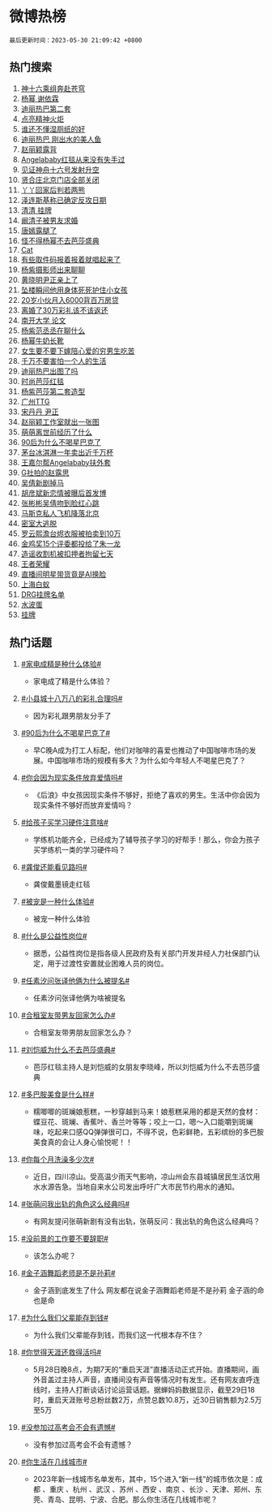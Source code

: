 # 微博热榜

`最后更新时间：2023-05-30 21:09:42 +0800`

## 热门搜索

1. [神十六乘组奔赴苍穹](https://m.weibo.cn/search?containerid=100103type%3D1%26t%3D10%26q%3D%23%E7%A5%9E%E5%8D%81%E5%85%AD%E4%B9%98%E7%BB%84%E5%A5%94%E8%B5%B4%E8%8B%8D%E7%A9%B9%23&stream_entry_id=51&isnewpage=1&extparam=seat%3D1%26dgr%3D0%26c_type%3D51%26pos%3D0%26stream_entry_id%3D51%26filter_type%3Drealtimehot%26cate%3D10103%26display_time%3D1685452181%26pre_seqid%3D1685452181299027165165&luicode=10000011&lfid=106003type%253D25%2526t%253D3%2526disable_hot%253D1%2526filter_type%253Drealtimehot)
1. [杨幂 谢依霖](https://m.weibo.cn/search?containerid=100103type%3D1%26t%3D10%26q%3D%E6%9D%A8%E5%B9%82+%E8%B0%A2%E4%BE%9D%E9%9C%96&stream_entry_id=31&isnewpage=1&extparam=seat%3D1%26stream_entry_id%3D31%26pos%3D0%26q%3D%25E6%259D%25A8%25E5%25B9%2582%2520%25E8%25B0%25A2%25E4%25BE%259D%25E9%259C%2596%26dgr%3D0%26filter_type%3Drealtimehot%26band_rank%3D1%26c_type%3D31%26realpos%3D1%26flag%3D1%26cate%3D5001%26lcate%3D5001%26display_time%3D1685452181%26pre_seqid%3D1685452181299027165165&luicode=10000011&lfid=106003type%253D25%2526t%253D3%2526disable_hot%253D1%2526filter_type%253Drealtimehot)
1. [迪丽热巴第二套](https://m.weibo.cn/search?containerid=100103type%3D1%26t%3D10%26q%3D%E8%BF%AA%E4%B8%BD%E7%83%AD%E5%B7%B4%E7%AC%AC%E4%BA%8C%E5%A5%97&stream_entry_id=31&isnewpage=1&extparam=seat%3D1%26stream_entry_id%3D31%26pos%3D1%26q%3D%25E8%25BF%25AA%25E4%25B8%25BD%25E7%2583%25AD%25E5%25B7%25B4%25E7%25AC%25AC%25E4%25BA%258C%25E5%25A5%2597%26dgr%3D0%26filter_type%3Drealtimehot%26band_rank%3D2%26c_type%3D31%26realpos%3D2%26flag%3D1%26cate%3D5001%26lcate%3D5001%26display_time%3D1685452181%26pre_seqid%3D1685452181299027165165&luicode=10000011&lfid=106003type%253D25%2526t%253D3%2526disable_hot%253D1%2526filter_type%253Drealtimehot)
1. [点亮精神火炬](https://m.weibo.cn/search?containerid=100103type%3D1%26t%3D10%26q%3D%23%E7%82%B9%E4%BA%AE%E7%B2%BE%E7%A5%9E%E7%81%AB%E7%82%AC%23&stream_entry_id=31&isnewpage=1&extparam=seat%3D1%26stream_entry_id%3D31%26pos%3D2%26q%3D%2523%25E7%2582%25B9%25E4%25BA%25AE%25E7%25B2%25BE%25E7%25A5%259E%25E7%2581%25AB%25E7%2582%25AC%2523%26dgr%3D0%26filter_type%3Drealtimehot%26band_rank%3D3%26c_type%3D31%26realpos%3D3%26flag%3D0%26cate%3D5001%26lcate%3D5001%26display_time%3D1685452181%26pre_seqid%3D1685452181299027165165&luicode=10000011&lfid=106003type%253D25%2526t%253D3%2526disable_hot%253D1%2526filter_type%253Drealtimehot)
1. [谁还不懂湿厕纸的好](https://m.weibo.cn/search?containerid=100103type%3D1%26t%3D10%26q%3D%23%E8%B0%81%E8%BF%98%E4%B8%8D%E6%87%82%E6%B9%BF%E5%8E%95%E7%BA%B8%E7%9A%84%E5%A5%BD%23&stream_entry_id=31&isnewpage=1&extparam=seat%3D1%26pos%3D3%26q%3D%2523%25E8%25B0%2581%25E8%25BF%2598%25E4%25B8%258D%25E6%2587%2582%25E6%25B9%25BF%25E5%258E%2595%25E7%25BA%25B8%25E7%259A%2584%25E5%25A5%25BD%2523%26dgr%3D0%26filter_type%3Drealtimehot%26topic_ad%3D1%26band_rank%3D4%26c_type%3D31%26cate%3D5001%26stream_entry_id%3D31%26is_ad_pos%3D1%26lcate%3D5001%26adid%3D191010%26display_time%3D1685452181%26pre_seqid%3D1685452181299027165165&luicode=10000011&lfid=106003type%253D25%2526t%253D3%2526disable_hot%253D1%2526filter_type%253Drealtimehot)
1. [迪丽热巴 刚出水的美人鱼](https://m.weibo.cn/search?containerid=100103type%3D1%26t%3D10%26q%3D%E8%BF%AA%E4%B8%BD%E7%83%AD%E5%B7%B4+%E5%88%9A%E5%87%BA%E6%B0%B4%E7%9A%84%E7%BE%8E%E4%BA%BA%E9%B1%BC&stream_entry_id=31&isnewpage=1&extparam=seat%3D1%26stream_entry_id%3D31%26pos%3D4%26q%3D%25E8%25BF%25AA%25E4%25B8%25BD%25E7%2583%25AD%25E5%25B7%25B4%2520%25E5%2588%259A%25E5%2587%25BA%25E6%25B0%25B4%25E7%259A%2584%25E7%25BE%258E%25E4%25BA%25BA%25E9%25B1%25BC%26dgr%3D0%26filter_type%3Drealtimehot%26band_rank%3D4%26c_type%3D31%26realpos%3D4%26flag%3D2%26cate%3D5001%26lcate%3D5001%26display_time%3D1685452181%26pre_seqid%3D1685452181299027165165&luicode=10000011&lfid=106003type%253D25%2526t%253D3%2526disable_hot%253D1%2526filter_type%253Drealtimehot)
1. [赵丽颖露背](https://m.weibo.cn/search?containerid=100103type%3D1%26t%3D10%26q%3D%23%E8%B5%B5%E4%B8%BD%E9%A2%96%E9%9C%B2%E8%83%8C%23&stream_entry_id=31&isnewpage=1&extparam=seat%3D1%26stream_entry_id%3D31%26pos%3D5%26q%3D%2523%25E8%25B5%25B5%25E4%25B8%25BD%25E9%25A2%2596%25E9%259C%25B2%25E8%2583%258C%2523%26dgr%3D0%26filter_type%3Drealtimehot%26band_rank%3D5%26c_type%3D31%26realpos%3D5%26flag%3D2%26cate%3D5001%26lcate%3D5001%26display_time%3D1685452181%26pre_seqid%3D1685452181299027165165&luicode=10000011&lfid=106003type%253D25%2526t%253D3%2526disable_hot%253D1%2526filter_type%253Drealtimehot)
1. [Angelababy红毯从来没有失手过](https://m.weibo.cn/search?containerid=100103type%3D1%26t%3D10%26q%3D%23Angelababy%E7%BA%A2%E6%AF%AF%E4%BB%8E%E6%9D%A5%E6%B2%A1%E6%9C%89%E5%A4%B1%E6%89%8B%E8%BF%87%23&stream_entry_id=31&isnewpage=1&extparam=seat%3D1%26stream_entry_id%3D31%26pos%3D6%26q%3D%2523Angelababy%25E7%25BA%25A2%25E6%25AF%25AF%25E4%25BB%258E%25E6%259D%25A5%25E6%25B2%25A1%25E6%259C%2589%25E5%25A4%25B1%25E6%2589%258B%25E8%25BF%2587%2523%26dgr%3D0%26filter_type%3Drealtimehot%26band_rank%3D6%26c_type%3D31%26realpos%3D6%26flag%3D1%26cate%3D5001%26lcate%3D5001%26display_time%3D1685452181%26pre_seqid%3D1685452181299027165165&luicode=10000011&lfid=106003type%253D25%2526t%253D3%2526disable_hot%253D1%2526filter_type%253Drealtimehot)
1. [见证神舟十六号发射升空](https://m.weibo.cn/search?containerid=100103type%3D1%26t%3D10%26q%3D%23%E8%A7%81%E8%AF%81%E7%A5%9E%E8%88%9F%E5%8D%81%E5%85%AD%E5%8F%B7%E5%8F%91%E5%B0%84%E5%8D%87%E7%A9%BA%23&stream_entry_id=31&isnewpage=1&extparam=seat%3D1%26pos%3D7%26q%3D%2523%25E8%25A7%2581%25E8%25AF%2581%25E7%25A5%259E%25E8%2588%259F%25E5%258D%2581%25E5%2585%25AD%25E5%258F%25B7%25E5%258F%2591%25E5%25B0%2584%25E5%258D%2587%25E7%25A9%25BA%2523%26dgr%3D0%26filter_type%3Drealtimehot%26band_rank%3D7%26c_type%3D31%26cate%3D5001%26stream_entry_id%3D31%26is_ad_pos%3D1%26lcate%3D5001%26adid%3D191096%26display_time%3D1685452181%26pre_seqid%3D1685452181299027165165&luicode=10000011&lfid=106003type%253D25%2526t%253D3%2526disable_hot%253D1%2526filter_type%253Drealtimehot)
1. [贤合庄北京门店全部关闭](https://m.weibo.cn/search?containerid=100103type%3D1%26t%3D10%26q%3D%23%E8%B4%A4%E5%90%88%E5%BA%84%E5%8C%97%E4%BA%AC%E9%97%A8%E5%BA%97%E5%85%A8%E9%83%A8%E5%85%B3%E9%97%AD%23&stream_entry_id=31&isnewpage=1&extparam=seat%3D1%26stream_entry_id%3D31%26pos%3D8%26q%3D%2523%25E8%25B4%25A4%25E5%2590%2588%25E5%25BA%2584%25E5%258C%2597%25E4%25BA%25AC%25E9%2597%25A8%25E5%25BA%2597%25E5%2585%25A8%25E9%2583%25A8%25E5%2585%25B3%25E9%2597%25AD%2523%26dgr%3D0%26filter_type%3Drealtimehot%26band_rank%3D7%26c_type%3D31%26realpos%3D7%26flag%3D1%26cate%3D5001%26lcate%3D5001%26display_time%3D1685452181%26pre_seqid%3D1685452181299027165165&luicode=10000011&lfid=106003type%253D25%2526t%253D3%2526disable_hot%253D1%2526filter_type%253Drealtimehot)
1. [丫丫回家后判若两熊](https://m.weibo.cn/search?containerid=100103type%3D1%26t%3D10%26q%3D%23%E4%B8%AB%E4%B8%AB%E5%9B%9E%E5%AE%B6%E5%90%8E%E5%88%A4%E8%8B%A5%E4%B8%A4%E7%86%8A%23&stream_entry_id=31&isnewpage=1&extparam=seat%3D1%26stream_entry_id%3D31%26pos%3D9%26q%3D%2523%25E4%25B8%25AB%25E4%25B8%25AB%25E5%259B%259E%25E5%25AE%25B6%25E5%2590%258E%25E5%2588%25A4%25E8%258B%25A5%25E4%25B8%25A4%25E7%2586%258A%2523%26dgr%3D0%26filter_type%3Drealtimehot%26band_rank%3D8%26c_type%3D31%26realpos%3D8%26flag%3D0%26cate%3D5001%26lcate%3D5001%26display_time%3D1685452181%26pre_seqid%3D1685452181299027165165&luicode=10000011&lfid=106003type%253D25%2526t%253D3%2526disable_hot%253D1%2526filter_type%253Drealtimehot)
1. [泽连斯基称已确定反攻日期](https://m.weibo.cn/search?containerid=100103type%3D1%26t%3D10%26q%3D%23%E6%B3%BD%E8%BF%9E%E6%96%AF%E5%9F%BA%E7%A7%B0%E5%B7%B2%E7%A1%AE%E5%AE%9A%E5%8F%8D%E6%94%BB%E6%97%A5%E6%9C%9F%23&stream_entry_id=31&isnewpage=1&extparam=seat%3D1%26stream_entry_id%3D31%26pos%3D10%26q%3D%2523%25E6%25B3%25BD%25E8%25BF%259E%25E6%2596%25AF%25E5%259F%25BA%25E7%25A7%25B0%25E5%25B7%25B2%25E7%25A1%25AE%25E5%25AE%259A%25E5%258F%258D%25E6%2594%25BB%25E6%2597%25A5%25E6%259C%259F%2523%26dgr%3D0%26filter_type%3Drealtimehot%26band_rank%3D9%26c_type%3D31%26realpos%3D9%26flag%3D1%26cate%3D5001%26lcate%3D5001%26display_time%3D1685452181%26pre_seqid%3D1685452181299027165165&luicode=10000011&lfid=106003type%253D25%2526t%253D3%2526disable_hot%253D1%2526filter_type%253Drealtimehot)
1. [清清 挂牌](https://m.weibo.cn/search?containerid=100103type%3D1%26t%3D10%26q%3D%E6%B8%85%E6%B8%85+%E6%8C%82%E7%89%8C&stream_entry_id=31&isnewpage=1&extparam=seat%3D1%26stream_entry_id%3D31%26pos%3D11%26q%3D%25E6%25B8%2585%25E6%25B8%2585%2520%25E6%258C%2582%25E7%2589%258C%26dgr%3D0%26filter_type%3Drealtimehot%26band_rank%3D10%26c_type%3D31%26realpos%3D10%26flag%3D0%26cate%3D5001%26lcate%3D5001%26display_time%3D1685452181%26pre_seqid%3D1685452181299027165165&luicode=10000011&lfid=106003type%253D25%2526t%253D3%2526disable_hot%253D1%2526filter_type%253Drealtimehot)
1. [阚清子被男友求婚](https://m.weibo.cn/search?containerid=100103type%3D1%26t%3D10%26q%3D%23%E9%98%9A%E6%B8%85%E5%AD%90%E8%A2%AB%E7%94%B7%E5%8F%8B%E6%B1%82%E5%A9%9A%23&stream_entry_id=31&isnewpage=1&extparam=seat%3D1%26stream_entry_id%3D31%26pos%3D12%26q%3D%2523%25E9%2598%259A%25E6%25B8%2585%25E5%25AD%2590%25E8%25A2%25AB%25E7%2594%25B7%25E5%258F%258B%25E6%25B1%2582%25E5%25A9%259A%2523%26dgr%3D0%26filter_type%3Drealtimehot%26band_rank%3D11%26c_type%3D31%26realpos%3D11%26flag%3D1%26cate%3D5001%26lcate%3D5001%26display_time%3D1685452181%26pre_seqid%3D1685452181299027165165&luicode=10000011&lfid=106003type%253D25%2526t%253D3%2526disable_hot%253D1%2526filter_type%253Drealtimehot)
1. [唐嫣露腿了](https://m.weibo.cn/search?containerid=100103type%3D1%26t%3D10%26q%3D%23%E5%94%90%E5%AB%A3%E9%9C%B2%E8%85%BF%E4%BA%86%23&stream_entry_id=31&isnewpage=1&extparam=seat%3D1%26stream_entry_id%3D31%26pos%3D13%26q%3D%2523%25E5%2594%2590%25E5%25AB%25A3%25E9%259C%25B2%25E8%2585%25BF%25E4%25BA%2586%2523%26dgr%3D0%26filter_type%3Drealtimehot%26band_rank%3D12%26c_type%3D31%26realpos%3D12%26flag%3D2%26cate%3D5001%26lcate%3D5001%26display_time%3D1685452181%26pre_seqid%3D1685452181299027165165&luicode=10000011&lfid=106003type%253D25%2526t%253D3%2526disable_hot%253D1%2526filter_type%253Drealtimehot)
1. [怪不得杨幂不去芭莎盛典](https://m.weibo.cn/search?containerid=100103type%3D1%26t%3D10%26q%3D%E6%80%AA%E4%B8%8D%E5%BE%97%E6%9D%A8%E5%B9%82%E4%B8%8D%E5%8E%BB%E8%8A%AD%E8%8E%8E%E7%9B%9B%E5%85%B8&stream_entry_id=31&isnewpage=1&extparam=seat%3D1%26stream_entry_id%3D31%26pos%3D14%26q%3D%25E6%2580%25AA%25E4%25B8%258D%25E5%25BE%2597%25E6%259D%25A8%25E5%25B9%2582%25E4%25B8%258D%25E5%258E%25BB%25E8%258A%25AD%25E8%258E%258E%25E7%259B%259B%25E5%2585%25B8%26dgr%3D0%26filter_type%3Drealtimehot%26band_rank%3D13%26c_type%3D31%26realpos%3D13%26flag%3D2%26cate%3D5001%26lcate%3D5001%26display_time%3D1685452181%26pre_seqid%3D1685452181299027165165&luicode=10000011&lfid=106003type%253D25%2526t%253D3%2526disable_hot%253D1%2526filter_type%253Drealtimehot)
1. [Cat](https://m.weibo.cn/search?containerid=100103type%3D1%26t%3D10%26q%3DCat&stream_entry_id=31&isnewpage=1&extparam=seat%3D1%26stream_entry_id%3D31%26pos%3D15%26q%3DCat%26dgr%3D0%26filter_type%3Drealtimehot%26band_rank%3D14%26c_type%3D31%26realpos%3D14%26flag%3D1%26cate%3D5001%26lcate%3D5001%26display_time%3D1685452181%26pre_seqid%3D1685452181299027165165&luicode=10000011&lfid=106003type%253D25%2526t%253D3%2526disable_hot%253D1%2526filter_type%253Drealtimehot)
1. [有些取件码报着报着就唱起来了](https://m.weibo.cn/search?containerid=100103type%3D1%26t%3D10%26q%3D%E6%9C%89%E4%BA%9B%E5%8F%96%E4%BB%B6%E7%A0%81%E6%8A%A5%E7%9D%80%E6%8A%A5%E7%9D%80%E5%B0%B1%E5%94%B1%E8%B5%B7%E6%9D%A5%E4%BA%86&stream_entry_id=31&isnewpage=1&extparam=seat%3D1%26stream_entry_id%3D31%26pos%3D16%26q%3D%25E6%259C%2589%25E4%25BA%259B%25E5%258F%2596%25E4%25BB%25B6%25E7%25A0%2581%25E6%258A%25A5%25E7%259D%2580%25E6%258A%25A5%25E7%259D%2580%25E5%25B0%25B1%25E5%2594%25B1%25E8%25B5%25B7%25E6%259D%25A5%25E4%25BA%2586%26dgr%3D0%26filter_type%3Drealtimehot%26band_rank%3D15%26c_type%3D31%26realpos%3D15%26flag%3D0%26cate%3D5001%26lcate%3D5001%26display_time%3D1685452181%26pre_seqid%3D1685452181299027165165&luicode=10000011&lfid=106003type%253D25%2526t%253D3%2526disable_hot%253D1%2526filter_type%253Drealtimehot)
1. [杨紫摄影师出来聊聊](https://m.weibo.cn/search?containerid=100103type%3D1%26t%3D10%26q%3D%23%E6%9D%A8%E7%B4%AB%E6%91%84%E5%BD%B1%E5%B8%88%E5%87%BA%E6%9D%A5%E8%81%8A%E8%81%8A%23&stream_entry_id=31&isnewpage=1&extparam=seat%3D1%26stream_entry_id%3D31%26pos%3D17%26q%3D%2523%25E6%259D%25A8%25E7%25B4%25AB%25E6%2591%2584%25E5%25BD%25B1%25E5%25B8%2588%25E5%2587%25BA%25E6%259D%25A5%25E8%2581%258A%25E8%2581%258A%2523%26dgr%3D0%26filter_type%3Drealtimehot%26band_rank%3D16%26c_type%3D31%26realpos%3D16%26flag%3D2%26cate%3D5001%26lcate%3D5001%26display_time%3D1685452181%26pre_seqid%3D1685452181299027165165&luicode=10000011&lfid=106003type%253D25%2526t%253D3%2526disable_hot%253D1%2526filter_type%253Drealtimehot)
1. [黄晓明尹正亲上了](https://m.weibo.cn/search?containerid=100103type%3D1%26t%3D10%26q%3D%23%E9%BB%84%E6%99%93%E6%98%8E%E5%B0%B9%E6%AD%A3%E4%BA%B2%E4%B8%8A%E4%BA%86%23&stream_entry_id=31&isnewpage=1&extparam=seat%3D1%26stream_entry_id%3D31%26pos%3D18%26q%3D%2523%25E9%25BB%2584%25E6%2599%2593%25E6%2598%258E%25E5%25B0%25B9%25E6%25AD%25A3%25E4%25BA%25B2%25E4%25B8%258A%25E4%25BA%2586%2523%26dgr%3D0%26filter_type%3Drealtimehot%26band_rank%3D17%26c_type%3D31%26realpos%3D17%26flag%3D2%26cate%3D5001%26lcate%3D5001%26display_time%3D1685452181%26pre_seqid%3D1685452181299027165165&luicode=10000011&lfid=106003type%253D25%2526t%253D3%2526disable_hot%253D1%2526filter_type%253Drealtimehot)
1. [坠楼瞬间他用身体死死护住小女孩](https://m.weibo.cn/search?containerid=100103type%3D1%26t%3D10%26q%3D%23%E5%9D%A0%E6%A5%BC%E7%9E%AC%E9%97%B4%E4%BB%96%E7%94%A8%E8%BA%AB%E4%BD%93%E6%AD%BB%E6%AD%BB%E6%8A%A4%E4%BD%8F%E5%B0%8F%E5%A5%B3%E5%AD%A9%23&stream_entry_id=31&isnewpage=1&extparam=seat%3D1%26stream_entry_id%3D31%26pos%3D19%26q%3D%2523%25E5%259D%25A0%25E6%25A5%25BC%25E7%259E%25AC%25E9%2597%25B4%25E4%25BB%2596%25E7%2594%25A8%25E8%25BA%25AB%25E4%25BD%2593%25E6%25AD%25BB%25E6%25AD%25BB%25E6%258A%25A4%25E4%25BD%258F%25E5%25B0%258F%25E5%25A5%25B3%25E5%25AD%25A9%2523%26dgr%3D0%26filter_type%3Drealtimehot%26band_rank%3D18%26c_type%3D31%26realpos%3D18%26flag%3D0%26cate%3D5001%26lcate%3D5001%26display_time%3D1685452181%26pre_seqid%3D1685452181299027165165&luicode=10000011&lfid=106003type%253D25%2526t%253D3%2526disable_hot%253D1%2526filter_type%253Drealtimehot)
1. [20岁小伙月入6000背百万房贷](https://m.weibo.cn/search?containerid=100103type%3D1%26t%3D10%26q%3D%2320%E5%B2%81%E5%B0%8F%E4%BC%99%E6%9C%88%E5%85%A56000%E8%83%8C%E7%99%BE%E4%B8%87%E6%88%BF%E8%B4%B7%23&stream_entry_id=31&isnewpage=1&extparam=seat%3D1%26stream_entry_id%3D31%26pos%3D20%26q%3D%252320%25E5%25B2%2581%25E5%25B0%258F%25E4%25BC%2599%25E6%259C%2588%25E5%2585%25A56000%25E8%2583%258C%25E7%2599%25BE%25E4%25B8%2587%25E6%2588%25BF%25E8%25B4%25B7%2523%26dgr%3D0%26filter_type%3Drealtimehot%26band_rank%3D19%26c_type%3D31%26realpos%3D19%26flag%3D0%26cate%3D5001%26lcate%3D5001%26display_time%3D1685452181%26pre_seqid%3D1685452181299027165165&luicode=10000011&lfid=106003type%253D25%2526t%253D3%2526disable_hot%253D1%2526filter_type%253Drealtimehot)
1. [离婚了30万彩礼该不该返还](https://m.weibo.cn/search?containerid=100103type%3D1%26t%3D10%26q%3D%23%E7%A6%BB%E5%A9%9A%E4%BA%8630%E4%B8%87%E5%BD%A9%E7%A4%BC%E8%AF%A5%E4%B8%8D%E8%AF%A5%E8%BF%94%E8%BF%98%23&stream_entry_id=31&isnewpage=1&extparam=seat%3D1%26stream_entry_id%3D31%26pos%3D21%26q%3D%2523%25E7%25A6%25BB%25E5%25A9%259A%25E4%25BA%258630%25E4%25B8%2587%25E5%25BD%25A9%25E7%25A4%25BC%25E8%25AF%25A5%25E4%25B8%258D%25E8%25AF%25A5%25E8%25BF%2594%25E8%25BF%2598%2523%26dgr%3D0%26filter_type%3Drealtimehot%26band_rank%3D20%26c_type%3D31%26realpos%3D20%26flag%3D0%26cate%3D5001%26lcate%3D5001%26display_time%3D1685452181%26pre_seqid%3D1685452181299027165165&luicode=10000011&lfid=106003type%253D25%2526t%253D3%2526disable_hot%253D1%2526filter_type%253Drealtimehot)
1. [南开大学 论文](https://m.weibo.cn/search?containerid=100103type%3D1%26t%3D10%26q%3D%E5%8D%97%E5%BC%80%E5%A4%A7%E5%AD%A6+%E8%AE%BA%E6%96%87&stream_entry_id=31&isnewpage=1&extparam=seat%3D1%26stream_entry_id%3D31%26pos%3D22%26q%3D%25E5%258D%2597%25E5%25BC%2580%25E5%25A4%25A7%25E5%25AD%25A6%2520%25E8%25AE%25BA%25E6%2596%2587%26dgr%3D0%26filter_type%3Drealtimehot%26band_rank%3D21%26c_type%3D31%26realpos%3D21%26flag%3D2%26cate%3D5001%26lcate%3D5001%26display_time%3D1685452181%26pre_seqid%3D1685452181299027165165&luicode=10000011&lfid=106003type%253D25%2526t%253D3%2526disable_hot%253D1%2526filter_type%253Drealtimehot)
1. [杨紫范丞丞在聊什么](https://m.weibo.cn/search?containerid=100103type%3D1%26t%3D10%26q%3D%23%E6%9D%A8%E7%B4%AB%E8%8C%83%E4%B8%9E%E4%B8%9E%E5%9C%A8%E8%81%8A%E4%BB%80%E4%B9%88%23&stream_entry_id=31&isnewpage=1&extparam=seat%3D1%26stream_entry_id%3D31%26pos%3D23%26q%3D%2523%25E6%259D%25A8%25E7%25B4%25AB%25E8%258C%2583%25E4%25B8%259E%25E4%25B8%259E%25E5%259C%25A8%25E8%2581%258A%25E4%25BB%2580%25E4%25B9%2588%2523%26dgr%3D0%26filter_type%3Drealtimehot%26band_rank%3D22%26c_type%3D31%26realpos%3D22%26flag%3D1%26cate%3D5001%26lcate%3D5001%26display_time%3D1685452181%26pre_seqid%3D1685452181299027165165&luicode=10000011&lfid=106003type%253D25%2526t%253D3%2526disable_hot%253D1%2526filter_type%253Drealtimehot)
1. [杨幂牛奶长靴](https://m.weibo.cn/search?containerid=100103type%3D1%26t%3D10%26q%3D%23%E6%9D%A8%E5%B9%82%E7%89%9B%E5%A5%B6%E9%95%BF%E9%9D%B4%23&stream_entry_id=31&isnewpage=1&extparam=seat%3D1%26stream_entry_id%3D31%26pos%3D24%26q%3D%2523%25E6%259D%25A8%25E5%25B9%2582%25E7%2589%259B%25E5%25A5%25B6%25E9%2595%25BF%25E9%259D%25B4%2523%26dgr%3D0%26filter_type%3Drealtimehot%26band_rank%3D23%26c_type%3D31%26realpos%3D23%26flag%3D1%26cate%3D5001%26lcate%3D5001%26display_time%3D1685452181%26pre_seqid%3D1685452181299027165165&luicode=10000011&lfid=106003type%253D25%2526t%253D3%2526disable_hot%253D1%2526filter_type%253Drealtimehot)
1. [女生要不要下嫁陪心爱的穷男生吃苦](https://m.weibo.cn/search?containerid=100103type%3D1%26t%3D10%26q%3D%23%E5%A5%B3%E7%94%9F%E8%A6%81%E4%B8%8D%E8%A6%81%E4%B8%8B%E5%AB%81%E9%99%AA%E5%BF%83%E7%88%B1%E7%9A%84%E7%A9%B7%E7%94%B7%E7%94%9F%E5%90%83%E8%8B%A6%23&stream_entry_id=31&isnewpage=1&extparam=seat%3D1%26stream_entry_id%3D31%26pos%3D25%26q%3D%2523%25E5%25A5%25B3%25E7%2594%259F%25E8%25A6%2581%25E4%25B8%258D%25E8%25A6%2581%25E4%25B8%258B%25E5%25AB%2581%25E9%2599%25AA%25E5%25BF%2583%25E7%2588%25B1%25E7%259A%2584%25E7%25A9%25B7%25E7%2594%25B7%25E7%2594%259F%25E5%2590%2583%25E8%258B%25A6%2523%26dgr%3D0%26filter_type%3Drealtimehot%26band_rank%3D24%26c_type%3D31%26realpos%3D24%26flag%3D1%26cate%3D5001%26lcate%3D5001%26display_time%3D1685452181%26pre_seqid%3D1685452181299027165165&luicode=10000011&lfid=106003type%253D25%2526t%253D3%2526disable_hot%253D1%2526filter_type%253Drealtimehot)
1. [千万不要害怕一个人的生活](https://m.weibo.cn/search?containerid=100103type%3D1%26t%3D10%26q%3D%E5%8D%83%E4%B8%87%E4%B8%8D%E8%A6%81%E5%AE%B3%E6%80%95%E4%B8%80%E4%B8%AA%E4%BA%BA%E7%9A%84%E7%94%9F%E6%B4%BB&stream_entry_id=31&isnewpage=1&extparam=seat%3D1%26stream_entry_id%3D31%26pos%3D26%26q%3D%25E5%258D%2583%25E4%25B8%2587%25E4%25B8%258D%25E8%25A6%2581%25E5%25AE%25B3%25E6%2580%2595%25E4%25B8%2580%25E4%25B8%25AA%25E4%25BA%25BA%25E7%259A%2584%25E7%2594%259F%25E6%25B4%25BB%26dgr%3D0%26filter_type%3Drealtimehot%26band_rank%3D25%26c_type%3D31%26realpos%3D25%26flag%3D0%26cate%3D5001%26lcate%3D5001%26display_time%3D1685452181%26pre_seqid%3D1685452181299027165165&luicode=10000011&lfid=106003type%253D25%2526t%253D3%2526disable_hot%253D1%2526filter_type%253Drealtimehot)
1. [迪丽热巴出图了吗](https://m.weibo.cn/search?containerid=100103type%3D1%26t%3D10%26q%3D%E8%BF%AA%E4%B8%BD%E7%83%AD%E5%B7%B4%E5%87%BA%E5%9B%BE%E4%BA%86%E5%90%97&stream_entry_id=31&isnewpage=1&extparam=seat%3D1%26stream_entry_id%3D31%26pos%3D27%26q%3D%25E8%25BF%25AA%25E4%25B8%25BD%25E7%2583%25AD%25E5%25B7%25B4%25E5%2587%25BA%25E5%259B%25BE%25E4%25BA%2586%25E5%2590%2597%26dgr%3D0%26filter_type%3Drealtimehot%26band_rank%3D26%26c_type%3D31%26realpos%3D26%26flag%3D0%26cate%3D5001%26lcate%3D5001%26display_time%3D1685452181%26pre_seqid%3D1685452181299027165165&luicode=10000011&lfid=106003type%253D25%2526t%253D3%2526disable_hot%253D1%2526filter_type%253Drealtimehot)
1. [时尚芭莎红毯](https://m.weibo.cn/search?containerid=100103type%3D1%26t%3D10%26q%3D%E6%97%B6%E5%B0%9A%E8%8A%AD%E8%8E%8E%E7%BA%A2%E6%AF%AF&stream_entry_id=31&isnewpage=1&extparam=seat%3D1%26stream_entry_id%3D31%26pos%3D28%26q%3D%25E6%2597%25B6%25E5%25B0%259A%25E8%258A%25AD%25E8%258E%258E%25E7%25BA%25A2%25E6%25AF%25AF%26dgr%3D0%26filter_type%3Drealtimehot%26band_rank%3D27%26c_type%3D31%26realpos%3D27%26flag%3D0%26cate%3D5001%26lcate%3D5001%26display_time%3D1685452181%26pre_seqid%3D1685452181299027165165&luicode=10000011&lfid=106003type%253D25%2526t%253D3%2526disable_hot%253D1%2526filter_type%253Drealtimehot)
1. [杨紫芭莎第二套造型](https://m.weibo.cn/search?containerid=100103type%3D1%26t%3D10%26q%3D%23%E6%9D%A8%E7%B4%AB%E8%8A%AD%E8%8E%8E%E7%AC%AC%E4%BA%8C%E5%A5%97%E9%80%A0%E5%9E%8B%23&stream_entry_id=31&isnewpage=1&extparam=seat%3D1%26stream_entry_id%3D31%26pos%3D29%26q%3D%2523%25E6%259D%25A8%25E7%25B4%25AB%25E8%258A%25AD%25E8%258E%258E%25E7%25AC%25AC%25E4%25BA%258C%25E5%25A5%2597%25E9%2580%25A0%25E5%259E%258B%2523%26dgr%3D0%26filter_type%3Drealtimehot%26band_rank%3D28%26c_type%3D31%26realpos%3D28%26flag%3D1%26cate%3D5001%26lcate%3D5001%26display_time%3D1685452181%26pre_seqid%3D1685452181299027165165&luicode=10000011&lfid=106003type%253D25%2526t%253D3%2526disable_hot%253D1%2526filter_type%253Drealtimehot)
1. [广州TTG](https://m.weibo.cn/search?containerid=100103type%3D1%26t%3D10%26q%3D%23%E5%B9%BF%E5%B7%9ETTG%23&stream_entry_id=31&isnewpage=1&extparam=seat%3D1%26stream_entry_id%3D31%26pos%3D30%26q%3D%2523%25E5%25B9%25BF%25E5%25B7%259ETTG%2523%26dgr%3D0%26filter_type%3Drealtimehot%26band_rank%3D29%26c_type%3D31%26realpos%3D29%26flag%3D1%26cate%3D5001%26lcate%3D5001%26display_time%3D1685452181%26pre_seqid%3D1685452181299027165165&luicode=10000011&lfid=106003type%253D25%2526t%253D3%2526disable_hot%253D1%2526filter_type%253Drealtimehot)
1. [宋丹丹 尹正](https://m.weibo.cn/search?containerid=100103type%3D1%26t%3D10%26q%3D%E5%AE%8B%E4%B8%B9%E4%B8%B9+%E5%B0%B9%E6%AD%A3&stream_entry_id=31&isnewpage=1&extparam=seat%3D1%26stream_entry_id%3D31%26pos%3D31%26q%3D%25E5%25AE%258B%25E4%25B8%25B9%25E4%25B8%25B9%2520%25E5%25B0%25B9%25E6%25AD%25A3%26dgr%3D0%26filter_type%3Drealtimehot%26band_rank%3D30%26c_type%3D31%26realpos%3D30%26flag%3D0%26cate%3D5001%26lcate%3D5001%26display_time%3D1685452181%26pre_seqid%3D1685452181299027165165&luicode=10000011&lfid=106003type%253D25%2526t%253D3%2526disable_hot%253D1%2526filter_type%253Drealtimehot)
1. [赵丽颖工作室就出一张图](https://m.weibo.cn/search?containerid=100103type%3D1%26t%3D10%26q%3D%E8%B5%B5%E4%B8%BD%E9%A2%96%E5%B7%A5%E4%BD%9C%E5%AE%A4%E5%B0%B1%E5%87%BA%E4%B8%80%E5%BC%A0%E5%9B%BE&stream_entry_id=31&isnewpage=1&extparam=seat%3D1%26stream_entry_id%3D31%26pos%3D32%26q%3D%25E8%25B5%25B5%25E4%25B8%25BD%25E9%25A2%2596%25E5%25B7%25A5%25E4%25BD%259C%25E5%25AE%25A4%25E5%25B0%25B1%25E5%2587%25BA%25E4%25B8%2580%25E5%25BC%25A0%25E5%259B%25BE%26dgr%3D0%26filter_type%3Drealtimehot%26band_rank%3D31%26c_type%3D31%26realpos%3D31%26flag%3D0%26cate%3D5001%26lcate%3D5001%26display_time%3D1685452181%26pre_seqid%3D1685452181299027165165&luicode=10000011&lfid=106003type%253D25%2526t%253D3%2526disable_hot%253D1%2526filter_type%253Drealtimehot)
1. [萌萌离世前经历了什么](https://m.weibo.cn/search?containerid=100103type%3D1%26t%3D10%26q%3D%23%E8%90%8C%E8%90%8C%E7%A6%BB%E4%B8%96%E5%89%8D%E7%BB%8F%E5%8E%86%E4%BA%86%E4%BB%80%E4%B9%88%23&stream_entry_id=31&isnewpage=1&extparam=seat%3D1%26stream_entry_id%3D31%26pos%3D33%26q%3D%2523%25E8%2590%258C%25E8%2590%258C%25E7%25A6%25BB%25E4%25B8%2596%25E5%2589%258D%25E7%25BB%258F%25E5%258E%2586%25E4%25BA%2586%25E4%25BB%2580%25E4%25B9%2588%2523%26dgr%3D0%26filter_type%3Drealtimehot%26band_rank%3D32%26c_type%3D31%26realpos%3D32%26flag%3D1%26cate%3D5001%26lcate%3D5001%26display_time%3D1685452181%26pre_seqid%3D1685452181299027165165&luicode=10000011&lfid=106003type%253D25%2526t%253D3%2526disable_hot%253D1%2526filter_type%253Drealtimehot)
1. [90后为什么不喝星巴克了](https://m.weibo.cn/search?containerid=100103type%3D1%26t%3D10%26q%3D%2390%E5%90%8E%E4%B8%BA%E4%BB%80%E4%B9%88%E4%B8%8D%E5%96%9D%E6%98%9F%E5%B7%B4%E5%85%8B%E4%BA%86%23&stream_entry_id=31&isnewpage=1&extparam=seat%3D1%26stream_entry_id%3D31%26pos%3D34%26q%3D%252390%25E5%2590%258E%25E4%25B8%25BA%25E4%25BB%2580%25E4%25B9%2588%25E4%25B8%258D%25E5%2596%259D%25E6%2598%259F%25E5%25B7%25B4%25E5%2585%258B%25E4%25BA%2586%2523%26dgr%3D0%26filter_type%3Drealtimehot%26band_rank%3D33%26c_type%3D31%26realpos%3D33%26flag%3D0%26cate%3D5001%26lcate%3D5001%26display_time%3D1685452181%26pre_seqid%3D1685452181299027165165&luicode=10000011&lfid=106003type%253D25%2526t%253D3%2526disable_hot%253D1%2526filter_type%253Drealtimehot)
1. [茅台冰淇淋一年卖出近千万杯](https://m.weibo.cn/search?containerid=100103type%3D1%26t%3D10%26q%3D%23%E8%8C%85%E5%8F%B0%E5%86%B0%E6%B7%87%E6%B7%8B%E4%B8%80%E5%B9%B4%E5%8D%96%E5%87%BA%E8%BF%91%E5%8D%83%E4%B8%87%E6%9D%AF%23&stream_entry_id=31&isnewpage=1&extparam=seat%3D1%26stream_entry_id%3D31%26pos%3D35%26q%3D%2523%25E8%258C%2585%25E5%258F%25B0%25E5%2586%25B0%25E6%25B7%2587%25E6%25B7%258B%25E4%25B8%2580%25E5%25B9%25B4%25E5%258D%2596%25E5%2587%25BA%25E8%25BF%2591%25E5%258D%2583%25E4%25B8%2587%25E6%259D%25AF%2523%26dgr%3D0%26filter_type%3Drealtimehot%26band_rank%3D34%26c_type%3D31%26realpos%3D34%26flag%3D0%26cate%3D5001%26lcate%3D5001%26display_time%3D1685452181%26pre_seqid%3D1685452181299027165165&luicode=10000011&lfid=106003type%253D25%2526t%253D3%2526disable_hot%253D1%2526filter_type%253Drealtimehot)
1. [王嘉尔帮Angelababy扶外套](https://m.weibo.cn/search?containerid=100103type%3D1%26t%3D10%26q%3D%23%E7%8E%8B%E5%98%89%E5%B0%94%E5%B8%AEAngelababy%E6%89%B6%E5%A4%96%E5%A5%97%23&stream_entry_id=31&isnewpage=1&extparam=seat%3D1%26stream_entry_id%3D31%26pos%3D36%26q%3D%2523%25E7%258E%258B%25E5%2598%2589%25E5%25B0%2594%25E5%25B8%25AEAngelababy%25E6%2589%25B6%25E5%25A4%2596%25E5%25A5%2597%2523%26dgr%3D0%26filter_type%3Drealtimehot%26band_rank%3D35%26c_type%3D31%26realpos%3D35%26flag%3D1%26cate%3D5001%26lcate%3D5001%26display_time%3D1685452181%26pre_seqid%3D1685452181299027165165&luicode=10000011&lfid=106003type%253D25%2526t%253D3%2526disable_hot%253D1%2526filter_type%253Drealtimehot)
1. [G社拍的赵露思](https://m.weibo.cn/search?containerid=100103type%3D1%26t%3D10%26q%3D%23G%E7%A4%BE%E6%8B%8D%E7%9A%84%E8%B5%B5%E9%9C%B2%E6%80%9D%23&stream_entry_id=31&isnewpage=1&extparam=seat%3D1%26stream_entry_id%3D31%26pos%3D37%26q%3D%2523G%25E7%25A4%25BE%25E6%258B%258D%25E7%259A%2584%25E8%25B5%25B5%25E9%259C%25B2%25E6%2580%259D%2523%26dgr%3D0%26filter_type%3Drealtimehot%26band_rank%3D36%26c_type%3D31%26realpos%3D36%26flag%3D0%26cate%3D5001%26lcate%3D5001%26display_time%3D1685452181%26pre_seqid%3D1685452181299027165165&luicode=10000011&lfid=106003type%253D25%2526t%253D3%2526disable_hot%253D1%2526filter_type%253Drealtimehot)
1. [吴倩新剧掉马](https://m.weibo.cn/search?containerid=100103type%3D1%26t%3D10%26q%3D%23%E5%90%B4%E5%80%A9%E6%96%B0%E5%89%A7%E6%8E%89%E9%A9%AC%23&stream_entry_id=31&isnewpage=1&extparam=seat%3D1%26stream_entry_id%3D31%26pos%3D38%26q%3D%2523%25E5%2590%25B4%25E5%2580%25A9%25E6%2596%25B0%25E5%2589%25A7%25E6%258E%2589%25E9%25A9%25AC%2523%26dgr%3D0%26filter_type%3Drealtimehot%26band_rank%3D37%26c_type%3D31%26realpos%3D37%26flag%3D1%26cate%3D5001%26lcate%3D5001%26display_time%3D1685452181%26pre_seqid%3D1685452181299027165165&luicode=10000011&lfid=106003type%253D25%2526t%253D3%2526disable_hot%253D1%2526filter_type%253Drealtimehot)
1. [胡彦斌新恋情被曝后首发博](https://m.weibo.cn/search?containerid=100103type%3D1%26t%3D10%26q%3D%23%E8%83%A1%E5%BD%A6%E6%96%8C%E6%96%B0%E6%81%8B%E6%83%85%E8%A2%AB%E6%9B%9D%E5%90%8E%E9%A6%96%E5%8F%91%E5%8D%9A%23&stream_entry_id=31&isnewpage=1&extparam=seat%3D1%26stream_entry_id%3D31%26pos%3D39%26q%3D%2523%25E8%2583%25A1%25E5%25BD%25A6%25E6%2596%258C%25E6%2596%25B0%25E6%2581%258B%25E6%2583%2585%25E8%25A2%25AB%25E6%259B%259D%25E5%2590%258E%25E9%25A6%2596%25E5%258F%2591%25E5%258D%259A%2523%26dgr%3D0%26filter_type%3Drealtimehot%26band_rank%3D38%26c_type%3D31%26realpos%3D38%26flag%3D0%26cate%3D5001%26lcate%3D5001%26display_time%3D1685452181%26pre_seqid%3D1685452181299027165165&luicode=10000011&lfid=106003type%253D25%2526t%253D3%2526disable_hot%253D1%2526filter_type%253Drealtimehot)
1. [张彬彬吴倩吻到脸红心跳](https://m.weibo.cn/search?containerid=100103type%3D1%26t%3D10%26q%3D%23%E5%BC%A0%E5%BD%AC%E5%BD%AC%E5%90%B4%E5%80%A9%E5%90%BB%E5%88%B0%E8%84%B8%E7%BA%A2%E5%BF%83%E8%B7%B3%23&stream_entry_id=31&isnewpage=1&extparam=seat%3D1%26stream_entry_id%3D31%26pos%3D40%26q%3D%2523%25E5%25BC%25A0%25E5%25BD%25AC%25E5%25BD%25AC%25E5%2590%25B4%25E5%2580%25A9%25E5%2590%25BB%25E5%2588%25B0%25E8%2584%25B8%25E7%25BA%25A2%25E5%25BF%2583%25E8%25B7%25B3%2523%26dgr%3D0%26filter_type%3Drealtimehot%26band_rank%3D39%26c_type%3D31%26realpos%3D39%26flag%3D0%26cate%3D5001%26lcate%3D5001%26display_time%3D1685452181%26pre_seqid%3D1685452181299027165165&luicode=10000011&lfid=106003type%253D25%2526t%253D3%2526disable_hot%253D1%2526filter_type%253Drealtimehot)
1. [马斯克私人飞机降落北京](https://m.weibo.cn/search?containerid=100103type%3D1%26t%3D10%26q%3D%23%E9%A9%AC%E6%96%AF%E5%85%8B%E7%A7%81%E4%BA%BA%E9%A3%9E%E6%9C%BA%E9%99%8D%E8%90%BD%E5%8C%97%E4%BA%AC%23&stream_entry_id=31&isnewpage=1&extparam=seat%3D1%26stream_entry_id%3D31%26pos%3D41%26q%3D%2523%25E9%25A9%25AC%25E6%2596%25AF%25E5%2585%258B%25E7%25A7%2581%25E4%25BA%25BA%25E9%25A3%259E%25E6%259C%25BA%25E9%2599%258D%25E8%2590%25BD%25E5%258C%2597%25E4%25BA%25AC%2523%26dgr%3D0%26filter_type%3Drealtimehot%26band_rank%3D40%26c_type%3D31%26realpos%3D40%26flag%3D0%26cate%3D5001%26lcate%3D5001%26display_time%3D1685452181%26pre_seqid%3D1685452181299027165165&luicode=10000011&lfid=106003type%253D25%2526t%253D3%2526disable_hot%253D1%2526filter_type%253Drealtimehot)
1. [密室大逃脱](https://m.weibo.cn/search?containerid=100103type%3D1%26t%3D10%26q%3D%E5%AF%86%E5%AE%A4%E5%A4%A7%E9%80%83%E8%84%B1&stream_entry_id=31&isnewpage=1&extparam=seat%3D1%26stream_entry_id%3D31%26pos%3D42%26q%3D%25E5%25AF%2586%25E5%25AE%25A4%25E5%25A4%25A7%25E9%2580%2583%25E8%2584%25B1%26dgr%3D0%26filter_type%3Drealtimehot%26band_rank%3D41%26c_type%3D31%26realpos%3D41%26flag%3D0%26cate%3D5001%26lcate%3D5001%26display_time%3D1685452181%26pre_seqid%3D1685452181299027165165&luicode=10000011&lfid=106003type%253D25%2526t%253D3%2526disable_hot%253D1%2526filter_type%253Drealtimehot)
1. [罗云熙澹台烬衣服被拍卖到10万](https://m.weibo.cn/search?containerid=100103type%3D1%26t%3D10%26q%3D%23%E7%BD%97%E4%BA%91%E7%86%99%E6%BE%B9%E5%8F%B0%E7%83%AC%E8%A1%A3%E6%9C%8D%E8%A2%AB%E6%8B%8D%E5%8D%96%E5%88%B010%E4%B8%87%23&stream_entry_id=31&isnewpage=1&extparam=seat%3D1%26stream_entry_id%3D31%26pos%3D43%26q%3D%2523%25E7%25BD%2597%25E4%25BA%2591%25E7%2586%2599%25E6%25BE%25B9%25E5%258F%25B0%25E7%2583%25AC%25E8%25A1%25A3%25E6%259C%258D%25E8%25A2%25AB%25E6%258B%258D%25E5%258D%2596%25E5%2588%25B010%25E4%25B8%2587%2523%26dgr%3D0%26filter_type%3Drealtimehot%26band_rank%3D42%26c_type%3D31%26realpos%3D42%26flag%3D1%26cate%3D5001%26lcate%3D5001%26display_time%3D1685452181%26pre_seqid%3D1685452181299027165165&luicode=10000011&lfid=106003type%253D25%2526t%253D3%2526disable_hot%253D1%2526filter_type%253Drealtimehot)
1. [金鸡奖15个评委都投给了朱一龙](https://m.weibo.cn/search?containerid=100103type%3D1%26t%3D10%26q%3D%23%E9%87%91%E9%B8%A1%E5%A5%9615%E4%B8%AA%E8%AF%84%E5%A7%94%E9%83%BD%E6%8A%95%E7%BB%99%E4%BA%86%E6%9C%B1%E4%B8%80%E9%BE%99%23&stream_entry_id=31&isnewpage=1&extparam=seat%3D1%26stream_entry_id%3D31%26pos%3D44%26q%3D%2523%25E9%2587%2591%25E9%25B8%25A1%25E5%25A5%259615%25E4%25B8%25AA%25E8%25AF%2584%25E5%25A7%2594%25E9%2583%25BD%25E6%258A%2595%25E7%25BB%2599%25E4%25BA%2586%25E6%259C%25B1%25E4%25B8%2580%25E9%25BE%2599%2523%26dgr%3D0%26filter_type%3Drealtimehot%26band_rank%3D43%26c_type%3D31%26realpos%3D43%26flag%3D0%26cate%3D5001%26lcate%3D5001%26display_time%3D1685452181%26pre_seqid%3D1685452181299027165165&luicode=10000011&lfid=106003type%253D25%2526t%253D3%2526disable_hot%253D1%2526filter_type%253Drealtimehot)
1. [造谣收割机被扣押者拘留七天](https://m.weibo.cn/search?containerid=100103type%3D1%26t%3D10%26q%3D%23%E9%80%A0%E8%B0%A3%E6%94%B6%E5%89%B2%E6%9C%BA%E8%A2%AB%E6%89%A3%E6%8A%BC%E8%80%85%E6%8B%98%E7%95%99%E4%B8%83%E5%A4%A9%23&stream_entry_id=31&isnewpage=1&extparam=seat%3D1%26stream_entry_id%3D31%26pos%3D45%26q%3D%2523%25E9%2580%25A0%25E8%25B0%25A3%25E6%2594%25B6%25E5%2589%25B2%25E6%259C%25BA%25E8%25A2%25AB%25E6%2589%25A3%25E6%258A%25BC%25E8%2580%2585%25E6%258B%2598%25E7%2595%2599%25E4%25B8%2583%25E5%25A4%25A9%2523%26dgr%3D0%26filter_type%3Drealtimehot%26band_rank%3D44%26c_type%3D31%26realpos%3D44%26flag%3D1%26cate%3D5001%26lcate%3D5001%26display_time%3D1685452181%26pre_seqid%3D1685452181299027165165&luicode=10000011&lfid=106003type%253D25%2526t%253D3%2526disable_hot%253D1%2526filter_type%253Drealtimehot)
1. [王者荣耀](https://m.weibo.cn/search?containerid=100103type%3D1%26t%3D10%26q%3D%E7%8E%8B%E8%80%85%E8%8D%A3%E8%80%80&stream_entry_id=31&isnewpage=1&extparam=seat%3D1%26stream_entry_id%3D31%26pos%3D46%26q%3D%25E7%258E%258B%25E8%2580%2585%25E8%258D%25A3%25E8%2580%2580%26dgr%3D0%26filter_type%3Drealtimehot%26band_rank%3D45%26c_type%3D31%26realpos%3D45%26flag%3D0%26cate%3D5001%26lcate%3D5001%26display_time%3D1685452181%26pre_seqid%3D1685452181299027165165&luicode=10000011&lfid=106003type%253D25%2526t%253D3%2526disable_hot%253D1%2526filter_type%253Drealtimehot)
1. [直播间明星带货竟是AI换脸](https://m.weibo.cn/search?containerid=100103type%3D1%26t%3D10%26q%3D%23%E7%9B%B4%E6%92%AD%E9%97%B4%E6%98%8E%E6%98%9F%E5%B8%A6%E8%B4%A7%E7%AB%9F%E6%98%AFAI%E6%8D%A2%E8%84%B8%23&stream_entry_id=31&isnewpage=1&extparam=seat%3D1%26stream_entry_id%3D31%26pos%3D47%26q%3D%2523%25E7%259B%25B4%25E6%2592%25AD%25E9%2597%25B4%25E6%2598%258E%25E6%2598%259F%25E5%25B8%25A6%25E8%25B4%25A7%25E7%25AB%259F%25E6%2598%25AFAI%25E6%258D%25A2%25E8%2584%25B8%2523%26dgr%3D0%26filter_type%3Drealtimehot%26band_rank%3D46%26c_type%3D31%26realpos%3D46%26flag%3D0%26cate%3D5001%26lcate%3D5001%26display_time%3D1685452181%26pre_seqid%3D1685452181299027165165&luicode=10000011&lfid=106003type%253D25%2526t%253D3%2526disable_hot%253D1%2526filter_type%253Drealtimehot)
1. [上海白蚁](https://m.weibo.cn/search?containerid=100103type%3D1%26t%3D10%26q%3D%E4%B8%8A%E6%B5%B7%E7%99%BD%E8%9A%81&stream_entry_id=31&isnewpage=1&extparam=seat%3D1%26stream_entry_id%3D31%26pos%3D48%26q%3D%25E4%25B8%258A%25E6%25B5%25B7%25E7%2599%25BD%25E8%259A%2581%26dgr%3D0%26filter_type%3Drealtimehot%26band_rank%3D47%26c_type%3D31%26realpos%3D47%26flag%3D1%26cate%3D5001%26lcate%3D5001%26display_time%3D1685452181%26pre_seqid%3D1685452181299027165165&luicode=10000011&lfid=106003type%253D25%2526t%253D3%2526disable_hot%253D1%2526filter_type%253Drealtimehot)
1. [DRG挂牌名单](https://m.weibo.cn/search?containerid=100103type%3D1%26t%3D10%26q%3D%23DRG%E6%8C%82%E7%89%8C%E5%90%8D%E5%8D%95%23&stream_entry_id=31&isnewpage=1&extparam=seat%3D1%26stream_entry_id%3D31%26pos%3D49%26q%3D%2523DRG%25E6%258C%2582%25E7%2589%258C%25E5%2590%258D%25E5%258D%2595%2523%26dgr%3D0%26filter_type%3Drealtimehot%26band_rank%3D48%26c_type%3D31%26realpos%3D48%26flag%3D0%26cate%3D5001%26lcate%3D5001%26display_time%3D1685452181%26pre_seqid%3D1685452181299027165165&luicode=10000011&lfid=106003type%253D25%2526t%253D3%2526disable_hot%253D1%2526filter_type%253Drealtimehot)
1. [水波蛋](https://m.weibo.cn/search?containerid=100103type%3D1%26t%3D10%26q%3D%E6%B0%B4%E6%B3%A2%E8%9B%8B&stream_entry_id=31&isnewpage=1&extparam=seat%3D1%26stream_entry_id%3D31%26pos%3D50%26q%3D%25E6%25B0%25B4%25E6%25B3%25A2%25E8%259B%258B%26dgr%3D0%26filter_type%3Drealtimehot%26band_rank%3D49%26c_type%3D31%26realpos%3D49%26flag%3D0%26cate%3D5001%26lcate%3D5001%26display_time%3D1685452181%26pre_seqid%3D1685452181299027165165&luicode=10000011&lfid=106003type%253D25%2526t%253D3%2526disable_hot%253D1%2526filter_type%253Drealtimehot)
1. [挂牌](https://m.weibo.cn/search?containerid=100103type%3D1%26t%3D10%26q%3D%E6%8C%82%E7%89%8C&stream_entry_id=31&isnewpage=1&extparam=seat%3D1%26stream_entry_id%3D31%26pos%3D51%26q%3D%25E6%258C%2582%25E7%2589%258C%26dgr%3D0%26filter_type%3Drealtimehot%26band_rank%3D50%26c_type%3D31%26realpos%3D50%26flag%3D1%26cate%3D5001%26lcate%3D5001%26display_time%3D1685452181%26pre_seqid%3D1685452181299027165165&luicode=10000011&lfid=106003type%253D25%2526t%253D3%2526disable_hot%253D1%2526filter_type%253Drealtimehot)

## 热门话题

1. [#家电成精是种什么体验#](https://m.weibo.cn/search?containerid=231522type%3D1%26t%3D10%26q%3D%23%E5%AE%B6%E7%94%B5%E6%88%90%E7%B2%BE%E6%98%AF%E7%A7%8D%E4%BB%80%E4%B9%88%E4%BD%93%E9%AA%8C%23&stream_entry_id=128&isnewpage=1&extparam=seat%3D1%26unitid%3D1685409419910%26c_type%3D128%26pos%3D1-0-0%26cate%3D5004%26dgr%3D0%26lcate%3D5004%26display_time%3D1685452182%26pre_seqid%3D1685452182817027217105&luicode=10000011&lfid=231648_-_4)
    - 家电成了精是什么体验？

1. [#小县城十八万八的彩礼合理吗#](https://m.weibo.cn/search?containerid=231522type%3D1%26t%3D10%26q%3D%23%E5%B0%8F%E5%8E%BF%E5%9F%8E%E5%8D%81%E5%85%AB%E4%B8%87%E5%85%AB%E7%9A%84%E5%BD%A9%E7%A4%BC%E5%90%88%E7%90%86%E5%90%97%23&stream_entry_id=128&isnewpage=1&extparam=seat%3D1%26unitid%3D1685403416170%26c_type%3D128%26pos%3D1-0-1%26cate%3D5004%26dgr%3D0%26lcate%3D5004%26display_time%3D1685452182%26pre_seqid%3D1685452182817027217105&luicode=10000011&lfid=231648_-_4)
    - 因为彩礼跟男朋友分手了

1. [#90后为什么不喝星巴克了#](https://m.weibo.cn/search?containerid=231522type%3D1%26t%3D10%26q%3D%2390%E5%90%8E%E4%B8%BA%E4%BB%80%E4%B9%88%E4%B8%8D%E5%96%9D%E6%98%9F%E5%B7%B4%E5%85%8B%E4%BA%86%23&stream_entry_id=128&isnewpage=1&extparam=seat%3D1%26unitid%3D1685432225205%26c_type%3D128%26pos%3D1-0-2%26cate%3D5004%26dgr%3D0%26lcate%3D5004%26display_time%3D1685452182%26pre_seqid%3D1685452182817027217105&luicode=10000011&lfid=231648_-_4)
    - 早C晚A成为打工人标配，他们对咖啡的喜爱也推动了中国咖啡市场的发展。中国咖啡市场的规模有多大？为什么如今年轻人不喝星巴克了？

1. [#你会因为现实条件放弃爱情吗#](https://m.weibo.cn/search?containerid=231522type%3D1%26t%3D10%26q%3D%23%E4%BD%A0%E4%BC%9A%E5%9B%A0%E4%B8%BA%E7%8E%B0%E5%AE%9E%E6%9D%A1%E4%BB%B6%E6%94%BE%E5%BC%83%E7%88%B1%E6%83%85%E5%90%97%23&stream_entry_id=128&isnewpage=1&extparam=seat%3D1%26unitid%3D1685451792924%26c_type%3D128%26pos%3D1-0-3%26cate%3D5004%26dgr%3D0%26lcate%3D5004%26display_time%3D1685452182%26pre_seqid%3D1685452182817027217105&luicode=10000011&lfid=231648_-_4)
    - 《后浪》中女孩因现实条件不够好，拒绝了喜欢的男生。生活中你会因为现实条件不够好而放弃爱情吗？

1. [#给孩子买学习硬件注意啥#](https://m.weibo.cn/search?containerid=231522type%3D1%26t%3D10%26q%3D%23%E7%BB%99%E5%AD%A9%E5%AD%90%E4%B9%B0%E5%AD%A6%E4%B9%A0%E7%A1%AC%E4%BB%B6%E6%B3%A8%E6%84%8F%E5%95%A5%23&stream_entry_id=128&isnewpage=1&extparam=seat%3D1%26unitid%3D1685437060779%26c_type%3D128%26pos%3D1-0-4%26cate%3D5004%26dgr%3D0%26lcate%3D5004%26display_time%3D1685452182%26pre_seqid%3D1685452182817027217105&luicode=10000011&lfid=231648_-_4)
    - 学练机功能齐全，已经成为了辅导孩子学习的好帮手！那么，你会为孩子买学练机一类的学习硬件吗？

1. [#龚俊还能看见路吗#](https://m.weibo.cn/search?containerid=231522type%3D1%26t%3D10%26q%3D%23%E9%BE%9A%E4%BF%8A%E8%BF%98%E8%83%BD%E7%9C%8B%E8%A7%81%E8%B7%AF%E5%90%97%23&stream_entry_id=128&isnewpage=1&extparam=seat%3D1%26unitid%3D1685443945869%26c_type%3D128%26pos%3D1-0-5%26cate%3D5004%26dgr%3D0%26lcate%3D5004%26display_time%3D1685452182%26pre_seqid%3D1685452182817027217105&luicode=10000011&lfid=231648_-_4)
    - 龚俊戴墨镜走红毯

1. [#被宠是一种什么体验#](https://m.weibo.cn/search?containerid=231522type%3D1%26t%3D10%26q%3D%23%E8%A2%AB%E5%AE%A0%E6%98%AF%E4%B8%80%E7%A7%8D%E4%BB%80%E4%B9%88%E4%BD%93%E9%AA%8C%23&stream_entry_id=128&isnewpage=1&extparam=seat%3D1%26unitid%3D1685418726225%26c_type%3D128%26pos%3D1-0-6%26cate%3D5004%26dgr%3D0%26lcate%3D5004%26display_time%3D1685452182%26pre_seqid%3D1685452182817027217105&luicode=10000011&lfid=231648_-_4)
    - 被宠一种什么体验

1. [#什么是公益性岗位#](https://m.weibo.cn/search?containerid=231522type%3D1%26t%3D10%26q%3D%23%E4%BB%80%E4%B9%88%E6%98%AF%E5%85%AC%E7%9B%8A%E6%80%A7%E5%B2%97%E4%BD%8D%23&stream_entry_id=128&isnewpage=1&extparam=seat%3D1%26unitid%3D1685441839366%26c_type%3D128%26pos%3D1-0-7%26cate%3D5004%26dgr%3D0%26lcate%3D5004%26display_time%3D1685452182%26pre_seqid%3D1685452182817027217105&luicode=10000011&lfid=231648_-_4)
    - 据悉，公益性岗位是指各级人民政府及有关部门开发并经人力社保部门认定，用于过渡性安置就业困难人员的岗位。

1. [#任素汐问张译他俩为什么被提名#](https://m.weibo.cn/search?containerid=231522type%3D1%26t%3D10%26q%3D%23%E4%BB%BB%E7%B4%A0%E6%B1%90%E9%97%AE%E5%BC%A0%E8%AF%91%E4%BB%96%E4%BF%A9%E4%B8%BA%E4%BB%80%E4%B9%88%E8%A2%AB%E6%8F%90%E5%90%8D%23&stream_entry_id=128&isnewpage=1&extparam=seat%3D1%26unitid%3D1685418130162%26c_type%3D128%26pos%3D1-0-8%26cate%3D5004%26dgr%3D0%26lcate%3D5004%26display_time%3D1685452182%26pre_seqid%3D1685452182817027217105&luicode=10000011&lfid=231648_-_4)
    - 任素汐问张译他俩为啥被提名

1. [#合租室友带男友回家怎么办#](https://m.weibo.cn/search?containerid=231522type%3D1%26t%3D10%26q%3D%23%E5%90%88%E7%A7%9F%E5%AE%A4%E5%8F%8B%E5%B8%A6%E7%94%B7%E5%8F%8B%E5%9B%9E%E5%AE%B6%E6%80%8E%E4%B9%88%E5%8A%9E%23&stream_entry_id=128&isnewpage=1&extparam=seat%3D1%26unitid%3D1685439432218%26c_type%3D128%26pos%3D1-0-9%26cate%3D5004%26dgr%3D0%26lcate%3D5004%26display_time%3D1685452182%26pre_seqid%3D1685452182817027217105&luicode=10000011&lfid=231648_-_4)
    - 合租室友带男朋友回家怎么办？

1. [#刘恺威为什么不去芭莎盛典#](https://m.weibo.cn/search?containerid=231522type%3D1%26t%3D10%26q%3D%23%E5%88%98%E6%81%BA%E5%A8%81%E4%B8%BA%E4%BB%80%E4%B9%88%E4%B8%8D%E5%8E%BB%E8%8A%AD%E8%8E%8E%E7%9B%9B%E5%85%B8%23&stream_entry_id=128&isnewpage=1&extparam=seat%3D1%26unitid%3D1685446046001%26c_type%3D128%26pos%3D1-0-10%26cate%3D5004%26dgr%3D0%26lcate%3D5004%26display_time%3D1685452182%26pre_seqid%3D1685452182817027217105&luicode=10000011&lfid=231648_-_4)
    - 芭莎红毯主持人是刘恺威的女朋友李晓峰，所以刘恺威为什么不去芭莎盛典

1. [#多巴胺美食是什么样#](https://m.weibo.cn/search?containerid=231522type%3D1%26t%3D10%26q%3D%23%E5%A4%9A%E5%B7%B4%E8%83%BA%E7%BE%8E%E9%A3%9F%E6%98%AF%E4%BB%80%E4%B9%88%E6%A0%B7%23&stream_entry_id=128&isnewpage=1&extparam=seat%3D1%26unitid%3D1685428327198%26c_type%3D128%26pos%3D1-0-11%26cate%3D5004%26dgr%3D0%26lcate%3D5004%26display_time%3D1685452182%26pre_seqid%3D1685452182817027217105&luicode=10000011&lfid=231648_-_4)
    - 糯唧唧的斑斓娘惹糕，一秒穿越到马来！娘惹糕采用的都是天然的食材：蝶豆花、斑斓、香蕉叶、香兰叶等等；咬上一口，嗯～入口能嚼到斑斓味，吃起来口感QQ弹弹很可口，不得不说，色彩鲜艳，五彩缤纷的多巴胺美食真的会让人身心愉悦呢！！

1. [#你每个月洗澡多少次#](https://m.weibo.cn/search?containerid=231522type%3D1%26t%3D10%26q%3D%23%E4%BD%A0%E6%AF%8F%E4%B8%AA%E6%9C%88%E6%B4%97%E6%BE%A1%E5%A4%9A%E5%B0%91%E6%AC%A1%23&stream_entry_id=128&isnewpage=1&extparam=seat%3D1%26unitid%3D1685438260499%26c_type%3D128%26pos%3D1-0-12%26cate%3D5004%26dgr%3D0%26lcate%3D5004%26display_time%3D1685452182%26pre_seqid%3D1685452182817027217105&luicode=10000011&lfid=231648_-_4)
    - 近日，四川凉山。受高温少雨天气影响，凉山州会东县城镇居民生活饮用水水源告急。当地自来水公司发出呼吁广大市民节约用水的通知。

1. [#张萌问我出轨的角色这么经典吗#](https://m.weibo.cn/search?containerid=231522type%3D1%26t%3D10%26q%3D%23%E5%BC%A0%E8%90%8C%E9%97%AE%E6%88%91%E5%87%BA%E8%BD%A8%E7%9A%84%E8%A7%92%E8%89%B2%E8%BF%99%E4%B9%88%E7%BB%8F%E5%85%B8%E5%90%97%23&stream_entry_id=128&isnewpage=1&extparam=seat%3D1%26unitid%3D1685322991105%26c_type%3D128%26pos%3D1-0-13%26cate%3D5004%26dgr%3D0%26lcate%3D5004%26display_time%3D1685452182%26pre_seqid%3D1685452182817027217105&luicode=10000011&lfid=231648_-_4)
    - 有网友提问张萌新剧有没有出轨，张萌反问：我出轨的角色这么经典吗？

1. [#没前景的工作要不要辞职#](https://m.weibo.cn/search?containerid=231522type%3D1%26t%3D10%26q%3D%23%E6%B2%A1%E5%89%8D%E6%99%AF%E7%9A%84%E5%B7%A5%E4%BD%9C%E8%A6%81%E4%B8%8D%E8%A6%81%E8%BE%9E%E8%81%8C%23&stream_entry_id=128&isnewpage=1&extparam=seat%3D1%26unitid%3D1685421133326%26c_type%3D128%26pos%3D1-0-14%26cate%3D5004%26dgr%3D0%26lcate%3D5004%26display_time%3D1685452182%26pre_seqid%3D1685452182817027217105&luicode=10000011&lfid=231648_-_4)
    - 该怎么办呢？

1. [#金子涵舞蹈老师是不是孙莉#](https://m.weibo.cn/search?containerid=231522type%3D1%26t%3D10%26q%3D%23%E9%87%91%E5%AD%90%E6%B6%B5%E8%88%9E%E8%B9%88%E8%80%81%E5%B8%88%E6%98%AF%E4%B8%8D%E6%98%AF%E5%AD%99%E8%8E%89%23&stream_entry_id=128&isnewpage=1&extparam=seat%3D1%26unitid%3D1685374060241%26c_type%3D128%26pos%3D1-0-15%26cate%3D5004%26dgr%3D0%26lcate%3D5004%26display_time%3D1685452182%26pre_seqid%3D1685452182817027217105&luicode=10000011&lfid=231648_-_4)
    - 金子涵到底发生了什么 网友都在说金子涵舞蹈老师是不是孙莉 金子涵的命也是命

1. [#为什么我们父辈能存到钱#](https://m.weibo.cn/search?containerid=231522type%3D1%26t%3D10%26q%3D%23%E4%B8%BA%E4%BB%80%E4%B9%88%E6%88%91%E4%BB%AC%E7%88%B6%E8%BE%88%E8%83%BD%E5%AD%98%E5%88%B0%E9%92%B1%23&stream_entry_id=128&isnewpage=1&extparam=seat%3D1%26unitid%3D1685368645836%26c_type%3D128%26pos%3D1-0-16%26cate%3D5004%26dgr%3D0%26lcate%3D5004%26display_time%3D1685452182%26pre_seqid%3D1685452182817027217105&luicode=10000011&lfid=231648_-_4)
    - 为什么我们父辈能存到钱，而我们这一代根本存不住？

1. [#你觉得天涯还救得活吗#](https://m.weibo.cn/search?containerid=231522type%3D1%26t%3D10%26q%3D%23%E4%BD%A0%E8%A7%89%E5%BE%97%E5%A4%A9%E6%B6%AF%E8%BF%98%E6%95%91%E5%BE%97%E6%B4%BB%E5%90%97%23&stream_entry_id=128&isnewpage=1&extparam=seat%3D1%26unitid%3D1685361722926%26c_type%3D128%26pos%3D1-0-17%26cate%3D5004%26dgr%3D0%26lcate%3D5004%26display_time%3D1685452182%26pre_seqid%3D1685452182817027217105&luicode=10000011&lfid=231648_-_4)
    - 5月28日晚8点，为期7天的“重启天涯”直播活动正式开始。直播期间，画外音盖过主持人声音，直播间没有声音等情况时有发生。还有网友直呼连线时，主持人打断谈话讨论运营话题。据蝉妈妈数据显示，截至29日18时，重启天涯账号总粉丝数2万，点赞总数10.8万，近30日销售额为2.5万至5万

1. [#没参加过高考会不会有遗憾#](https://m.weibo.cn/search?containerid=231522type%3D1%26t%3D10%26q%3D%23%E6%B2%A1%E5%8F%82%E5%8A%A0%E8%BF%87%E9%AB%98%E8%80%83%E4%BC%9A%E4%B8%8D%E4%BC%9A%E6%9C%89%E9%81%97%E6%86%BE%23&stream_entry_id=128&isnewpage=1&extparam=seat%3D1%26unitid%3D1685359033534%26c_type%3D128%26pos%3D1-0-18%26cate%3D5004%26dgr%3D0%26lcate%3D5004%26display_time%3D1685452182%26pre_seqid%3D1685452182817027217105&luicode=10000011&lfid=231648_-_4)
    - 没有参加过高考会不会有遗憾？

1. [#你生活在几线城市#](https://m.weibo.cn/search?containerid=231522type%3D1%26t%3D10%26q%3D%23%E4%BD%A0%E7%94%9F%E6%B4%BB%E5%9C%A8%E5%87%A0%E7%BA%BF%E5%9F%8E%E5%B8%82%23&stream_entry_id=128&isnewpage=1&extparam=seat%3D1%26unitid%3D1685444846952%26c_type%3D128%26pos%3D1-0-19%26cate%3D5004%26dgr%3D0%26lcate%3D5004%26display_time%3D1685452182%26pre_seqid%3D1685452182817027217105&luicode=10000011&lfid=231648_-_4)
    - 2023年新一线城市名单发布，其中，15个进入“新一线”的城市依次是：成都 、重庆 、杭州 、武汉 、苏州 、西安 、南京 、长沙 、天津、郑州、东莞、青岛、昆明、宁波、合肥。那么你生活在几线城市呢？

